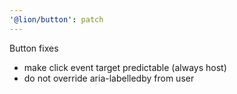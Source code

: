 ```yaml
---
'@lion/button': patch
---
```


Button fixes

- make click event target predictable (always host)
- do not override aria-labelledby from user
